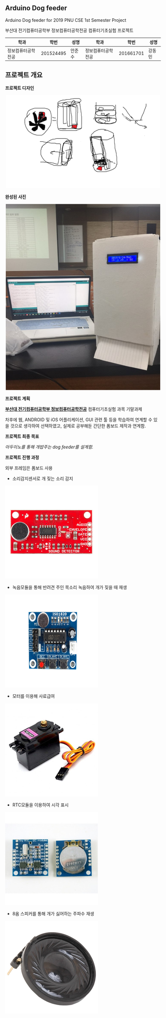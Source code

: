 ## Arduino Dog feeder
Arduino Dog feeder for 2019 PNU CSE 1st Semester Project

부산대 전기컴퓨터공학부 정보컴퓨터공학전공 컴퓨터기초실험 프로젝트

학과 | 학번 | 성명 | 학과 | 학번 | 성명
---- | ---- | ---- | ---- | ---- | ---- 
정보컴퓨터공학전공 |201524495 |안준수 | 정보컴퓨터공학전공 |201661701 |강동민

## 프로젝트 개요
<strong>프로젝트 디자인</strong>

<center><img src="./readmeimg/ahnross.png" width="500" height="300"></center>

<strong>완성된 사진</strong>
  
<center><img src="./readmeimg/design.jpg" width="500" height="600"></center>

<strong>프로젝트 계획</strong>

<strong>[부산대 전기컴퓨터공학부 정보컴퓨터공학전공](https://cse.pusan.ac.kr)</strong> 컴퓨터기초실험 과목 기말과제

차후에 웹, ANDROID 및 iOS 어플리케이션, GUI 관련 툴 등을 학습하여 연계할 수 있을 것으로 생각하여 선택하였고,
실제로 공부해둔 간단한 폼보드 제작과 연계함.

<strong>프로젝트 최종 목표</strong>

<em>아두이노를 통해 개밥주는 dog feeder를 설계함.</em>

<strong>프로젝트 진행 과정</strong>

외부 프레임은 폼보드 사용

+ 소리감지센서로 개 짖는 소리 감지

<img src="./readmeimg/LMV324 Sound Detector Sensor.jpg" width="300" height="300">

+ 녹음모듈을 통해 반려견 주인 목소리 녹음하여 개가 짖을 때 재생

<img src="./readmeimg/SMG SZH-SDBJ-001.jpg" width="300" height="300">

+ 모터를 이용해 사료급여

<img src="./readmeimg/TowerPro 서보모터 MG996R.jpg" width="300" height="300">

+ RTC모듈을 이용하여 시각 표시

<img src="./readmeimg/ds1307.jpg" width="300" height="300">

+ 8옴 스피커를 통해 개가 싫어하는 주파수 재생

<img src="./readmeimg/CLS0231MP-1.jpg" width="300" height="300">
